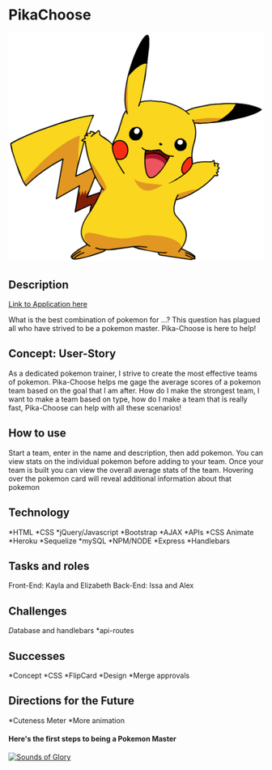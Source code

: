 # PikaChoose 
 
![Pikachu](public/assets/images/pika.png "Pikachu")
[](https://img.pokemondb.net/sprites/black-white/anim/normal/pikachu.gif "Pikachu Sprite")

## Description

[Link to Application here]()

What is the best combination of pokemon for ...?
This question has plagued all who have strived to be a pokemon master. Pika-Choose is here to help!

## Concept: User-Story

As a dedicated pokemon trainer, I strive to create the most effective teams of pokemon. Pika-Choose helps me gage the average scores of a pokemon team based on the goal that I am after. How do I make the strongest team, I want to make a team based on type, how do I make a team that is really fast, Pika-Choose can help with all these scenarios!

## How to use

Start a team, enter in the name and description, then add pokemon. You can view stats on the individual pokemon before adding to your team. Once your team is built you can view the overall average stats of the team. Hovering over the pokemon card will reveal additional information about that pokemon

## Technology

*HTML
*CSS
*jQuery/Javascript
*Bootstrap
*AJAX
*APIs 
*CSS Animate
*Heroku
*Sequelize
*mySQL
*NPM/NODE
*Express
*Handlebars

## Tasks and roles
Front-End: Kayla and Elizabeth
Back-End: Issa and Alex

## Challenges

*D*atabase and handlebars
*api-routes

## Successes

*Concept
*CSS
*FlipCard
*Design
*Merge approvals

## Directions for the Future

*Cuteness Meter
*More animation

#### Here's the first steps to being a Pokemon Master

[![Sounds of Glory](http://img.youtube.com/vi/6xKWiCMKKJg.jpg)](http://www.youtube.com/watch?v=6xKWiCMKKJg)